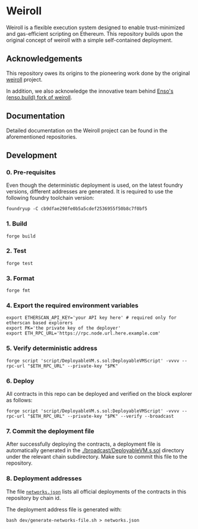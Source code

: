 # Weiroll

Weiroll is a flexible execution system designed to enable trust-minimized and gas-efficient scripting on Ethereum. This repository builds upon the original concept of weiroll with a simple self-contained deployment.

## Acknowledgements

This repository owes its origins to the pioneering work done by the original [weiroll](https://github.com/weiroll/weiroll) project.

In addition, we also acknowledge the innovative team behind [Enso's (enso.build) fork of weiroll](https://github.com/EnsoBuild/enso-weiroll).

## Documentation

Detailed documentation on the Weiroll project can be found in the aforementioned repositories.

## Development

### 0. Pre-requisites

Even though the deterministic deployment is used, on the latest foundry versions, different addresses are generated.
It is required to use the following foundry toolchain version:

```shell
foundryup -C cb9dfae298fe0b5a5cdef2536955f50b8c7f0bf5
```

### 1. Build

```shell
forge build
```

### 2. Test

```shell
forge test
```

### 3. Format

```shell
forge fmt
```

### 4. Export the required environment variables

```shell
export ETHERSCAN_API_KEY='your API key here' # required only for etherscan based explorers
export PK='the private key of the deployer'
export ETH_RPC_URL='https://rpc.node.url.here.example.com'
```

### 5. Verify deterministic address

```shell
forge script 'script/DeployableVM.s.sol:DeployableVMScript' -vvvv --rpc-url "$ETH_RPC_URL" --private-key "$PK"
```

### 6. Deploy

All contracts in this repo can be deployed and verified on the block explorer as follows:

```shell
forge script 'script/DeployableVM.s.sol:DeployableVMScript' -vvvv --rpc-url "$ETH_RPC_URL" --private-key "$PK" --verify --broadcast
```

### 7. Commit the deployment file

After successfully deploying the contracts, a deployment file is automatically generated in the [./broadcast/DeployableVM.s.sol](broadcast/DeployableVM.s.sol) directory under the relevant chain subdirectory. Make sure to commit this file to the repository.

### 8. Deployment addresses

The file [`networks.json`](./networks.json) lists all official deployments of the contracts in this repository by chain id.

The deployment address file is generated with:
```shell
bash dev/generate-networks-file.sh > networks.json
```
